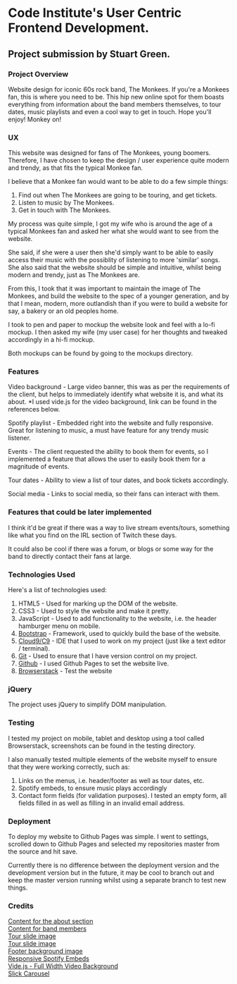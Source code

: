 # Code Institute's User Centric Frontend Development.
## Project submission by Stuart Green.

### Project Overview
Website design for iconic 60s rock band,  The Monkees. If you're a Monkees fan, this is where you need to be. This hip new online spot for them boasts everything from information about the band members themselves, to tour dates, music playlists and even a cool way to get in touch. Hope you'll enjoy! Monkey on!

### UX
This website was designed for fans of The Monkees, young boomers. Therefore, I have chosen to keep the design / user experience quite modern and trendy, as that fits the typical Monkee fan.

I believe that a Monkee fan would want to be able to do a few simple things:

1. Find out when The Monkees are going to be touring, and get tickets.
2. Listen to music by The Monkees.
3. Get in touch with The Monkees.

My process was quite simple, I got my wife who is around the age of a typical Monkees fan and asked her what she would want to see from the website.

She said, if she were a user then she'd simply want to be able to easily access their music with the possiblity of listening to more 'similar' songs.
She also said that the website should be simple and intuitive, whilst being modern and trendy, just as The Monkees are.

From this, I took that it was important to maintain the image of The Monkees, and build the website to the spec of a younger generation, and by that I mean, modern, more outlandish than if you were to build a website for say, a bakery or an old peoples home.

I took to pen and paper to mockup the website look and feel with a lo-fi mockup. I then asked my wife (my user case) for her thoughts and tweaked accordingly in a hi-fi mockup.

Both mockups can be found by going to the mockups directory.

### Features
Video background - Large video banner, this was as per the requirements of the client, but helps to immediately identify what website it is, and what its about.
*I used vide.js for the video background, link can be found in the references below.

Spotify playlist - Embedded right into the website and fully responsive. Great for listening to music, a must have feature for any trendy music listener.

Events - The client requested the ability to book them for events, so I implemented a feature that allows the user to easily book them for a magnitude of events.

Tour dates - Ability to view a list of tour dates, and book tickets accordingly.

Social media - Links to social media, so their fans can interact with them.

### Features that could be later implemented
I think it'd be great if there was a way to live stream events/tours, something like what you find on the IRL section of Twitch these days.

It could also be cool if there was a forum, or blogs or some way for the band to directly contact their fans at large.

### Technologies Used
Here's a list of technologies used:
1. HTML5 - Used for marking up the DOM of the website.
2. CSS3 - Used to style the website and make it pretty.
3. JavaScript - Used to add functionality to the website, i.e. the header hamburger menu on mobile.
4. [Bootstrap](https://getbootstrap.com/) - Framework, used to quickly build the base of the website.
5. [Cloud9/C9](https://c9.io) - IDE that I used to work on my project (just like a text editor / terminal).
6. [Git](https://git-scm.com/) - Used to ensure that I have version control on my project.
7. [Github](https://github.com/) - I used Github Pages to set the website live.
8. [Browserstack](https://www.browserstack.com/) - Test the website

### jQuery
The project uses jQuery to simplify DOM manipulation.

### Testing
I tested my project on mobile, tablet and desktop using a tool called Browserstack, screenshots can be found in the testing directory.

I also manually tested multiple elements of the website myself to ensure that they were working correctly, such as:

1. Links on the menus, i.e. header/footer as well as tour dates, etc.
2. Spotify embeds, to ensure music plays accordingly
3. Contact form fields (for validation purposes). I tested an empty form, all fields filled in as well as filling in an invalid email address.

### Deployment
To deploy my website to Github Pages was simple. I went to settings, scrolled down to Github Pages and selected my repositories master from the source and hit save.

Currently there is no difference between the deployment version and the development version but in the future, it may be cool to branch out and keep the master version running whilst using a separate branch to test new things. 

### Credits
[Content for the about section](https://en.wikipedia.org/wiki/The_Monkees)\
[Content for band members](https://www.monkees.net/)\
[Tour slide image](https://www.monkees.net/wp-content/uploads/2014/03/monkees2014.jpg)\
[Tour slide image](https://www.hollywoodreporter.com/review/monkees-greek-theatre-concert-review-388603)\
[Footer background image](https://www.bbc.co.uk/music/artists/b8549efe-f4fd-4dc0-8ef1-226e9c400233)\
[Responsive Spotify Embeds](https://codepen.io/jbasoo/pen/gDkoc)\
[Vide.js - Full Width Video Background](https://vodkabears.github.io/vide/)\
[Slick Carousel](https://kenwheeler.github.io/slick/)